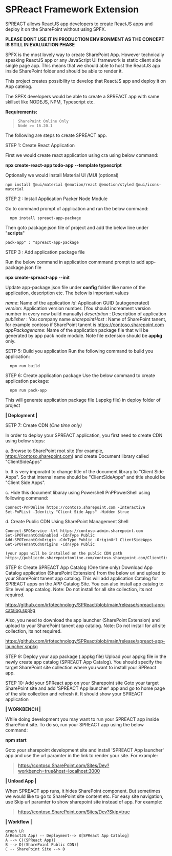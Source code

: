 # SPReact Framework Extension

SPREACT allows ReactJS app developers to create ReactJS apps and deploy it on the SharePoint without using SPFX.

**PLEASE DONT USE IT IN PRODUCTION ENVIRONMENT AS THE CONCEPT IS STILL IN EVALUATION PHASE**

SPFX is the most lovely way to create SharePoint App.
However technically speaking ReactJS app or any JavaScript UI framework is static client side single page app. This means that we should able to host the ReactJS app inside SharePoint folder and should be able to render it.

This project creates possibility to develop that ReactJS app and deploy it on App catelog.

The SPFX developers would be able to create a SPREACT app with same skillset like NODEJS, NPM, Typescript etc.

**Requirements:**

>     SharePoint Online Only
>     Node >= 16.20.1

The following are steps to create SPREACT app.

STEP 1: Create React Application

 First we would create react application using cra using below command:

  **npx create-react-app todo-app --template typescript**

 Optionally we would install Material UI /MUI (optional)
 

    npm install @mui/material @emotion/react @emotion/styled @mui/icons-material

STEP 2 : Install Application Packer Node Module 

Go to command prompt of application and run the below command:

      npm install spreact-app-package

  
 Then goto package.json file of project and add the below line under "**scripts**"

    pack-app" : "spreact-app-package

STEP 3 : Add application package file
  
Run the below command in application commmand prompt to add app-package.json file

  **npx create-spreact-app --init**

Update app-package.json file under **config** folder like name of the application, description etc. The below is important values

  *name*: Name of the application
  *id*: Application GUID (autogenerated)
  *version*: Application version number. (You should increament version number in every new build manually)
  *description* : Description of application
  *publisher* : You company name
  *sharepointHost* : Name of SharePoint tanent, for example contoso if SharePoint tanent is https://contoso.sharepoint.com
  *appPackagename*: Name of the application package file that will be generated by app pack node module. Note file extension should be **appkg** only.

SETP 5: Build you application
Run the following command to build you application:
  

      npm run build

STEP 6: Create application package
Use the below command to create application package:

      npm run pack-app

This will generate application package file (.appkg file) in deploy folder of project

**| Deployment |**

SETP 7: Create CDN *(One time only)*

In order to deploy your SPREACT application, you first need to create CDN using below steps:

  a. Browse to SharePoint root site (for example, https://contoso.sharepoint.com) and create Document library called "ClientSideApps"

  b. It is very imporatnt to change title of the document library to "Client Side Apps". So that internal name should be "ClientSideApps"  and title should be "Client Side Apps".

  c. Hide this document libaray using Powershell PnPPowerShell using following command:

    Connect-PnPOnline https://contoso.sharepoint.com -Interactive
    Set-PnPList -Identity "Client Side Apps" -Hidden $true

  d. Create Public CDN Using SharePoint Management Shell

    Connect-SPOService -Url https://contoso-admin.sharepoint.com
    Set-SPOTenantCdnEnabled -CdnType Public
    Add-SPOTenantCdnOrigin -CdnType Public -OriginUrl ClientSideApps
    Get-SPOTenantCdnOrigins -CdnType Public

    (your apps will be installed on the public CDN path https://publiccdn.sharepointonline.com/contoso.sharepoint.com/ClientSideApps)

STEP 8: Create SPREACT App Catalog (One time only)
Download App Catalog application (SharePoint Extension) from the below url and upload to your SharePoint tanent app catalog.
This will add application Catalog for SPREACT apps on the APP Catalog Site. You can also install app catalog to Site level app catalog.
  Note: Do not install for all site collection, its not required.

  https://github.com/irfotechnology/SPReact/blob/main/release/spreact-app-catalog.sppkg

Also, you need to download the app launcher (SharePoint Extension) and upload to your SharePoint tanent app catalog.
  Note: Do not install for all site collection, its not required.

  https://github.com/irfotechnology/SPReact/blob/main/release/spreact-app-launcher.sppkg

STEP 9: Deploy your app package (.appkg file)
Upload your appkg file in the newly create app catalog (SPREACT App Catalog). You should specify the target SharePoint site collection where you want to install your SPReact app.

STEP 10: Add your SPReact app on your Sharepoint site
Goto your target SharePoint site and add 'SPREACT App launcher' app and go to home page of the site collection and refresh it.
  It should show your SPREACT application

**| WORKBENCH |**

While doing development you may want to run your SPREACT app inside SharePoint site. To do so, run your SPREACT app using the below command:

  **npm start**

Goto your sharepoint development site and install 'SPREACT App launcher' app and use the url paramter in the link to render your site.
For example: 

>   https://contoso.SharePoint.com/Sites/Dev?workbench=true&host=localhost:3000


**| Unload App |**

When SPREACT app runs, it hides SharePoint component. But sometimes we would like to go to SharePoint site content etc.
For easy site navigation, use Skip url paramter to show sharepoint site instead of app. For example:

>   https://contoso.SharePoint.com/Sites/Dev?Skip=true

**| Workflow |**

```mermaid
graph LR
A(ReactJS App) -- Deployment--> B[SPReact App Catalog] 
A --> C((SPReact App))
B --> D[(SharePoint Public CDN)]
C -- SharePoint Site --> D